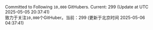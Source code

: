 Committed to Following `10,000` GitHubers. Current: <!-- FOLLOWING_COUNT -->299<!-- FOLLOWING_COUNT --> (Update at UTC <!-- LAST_UPDATED -->2025-05-05 20:37:41<!-- LAST_UPDATED -->)<br>
致力于关注`10,000`个GitHuber。当前：<!-- FOLLOWING_COUNT -->299<!-- FOLLOWING_COUNT --> (更新于北京时间 <!-- LAST_UPDATED_CST -->2025-05-06 04:37:41<!-- LAST_UPDATED_CST -->)
